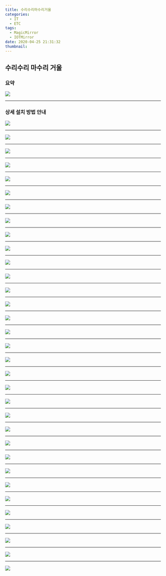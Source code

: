 ```yaml
---
title: 수리수리마수리거울
categories:
  - IT
  - ETC
tags:
  - MagicMirror
  - IOTMirror
date: 2020-04-25 21:31:32
thumbnail:
---
```

## 수리수리 마수리 거울
### 요약
![](0.JPG)
- - -
### 상세 설치 방법 안내
![](1.JPG)
- - -
![](2.JPG)
- - -
![](3.JPG)
- - -
![](4.JPG)
- - -
![](5.JPG)
- - -
![](6.JPG)
- - -
![](7.JPG)
- - -
![](8.JPG)
- - -
![](9.JPG)
- - -
![](10.JPG)
- - -
![](11.JPG)
- - -
![](12.JPG)
- - -
![](13.JPG)
- - -
![](14.JPG)
- - -
![](15.JPG)
- - -
![](16.JPG)
- - -
![](17.JPG)
- - -
![](18.JPG)
- - -
![](19.JPG)
- - -
![](20.JPG)
- - -
![](21.JPG)
- - -
![](22.JPG)
- - -
![](23.JPG)
- - -
![](24.JPG)
- - -
![](25.JPG)
- - -
![](26.JPG)
- - -
![](27.JPG)
- - -
![](28.JPG)
- - -
![](29.JPG)
- - -
![](30.JPG)
- - -
![](31.JPG)
- - -
![](32.JPG)
- - -
![](33.JPG)
